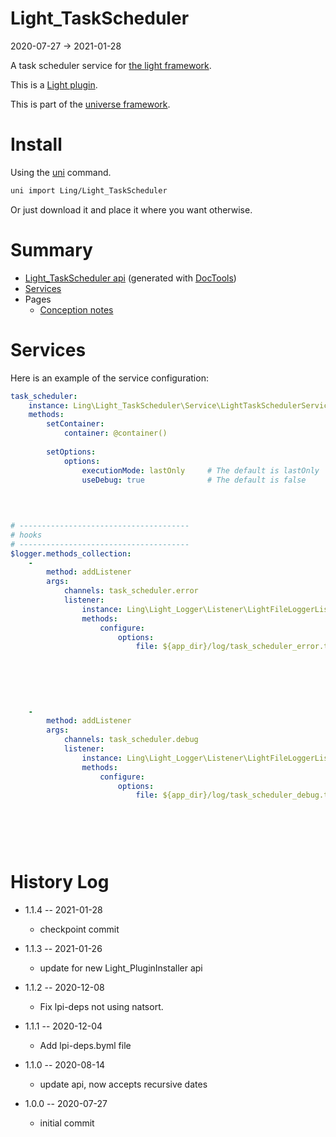 Light_TaskScheduler
===========
2020-07-27 -> 2021-01-28



A task scheduler service for [the light framework](https://github.com/lingtalfi/Light).


This is a [Light plugin](https://github.com/lingtalfi/Light/blob/master/doc/pages/plugin.md).

This is part of the [universe framework](https://github.com/karayabin/universe-snapshot).


Install
==========
Using the [uni](https://github.com/lingtalfi/universe-naive-importer) command.
```bash
uni import Ling/Light_TaskScheduler
```

Or just download it and place it where you want otherwise.






Summary
===========
- [Light_TaskScheduler api](https://github.com/lingtalfi/Light_TaskScheduler/blob/master/doc/api/Ling/Light_TaskScheduler.md) (generated with [DocTools](https://github.com/lingtalfi/DocTools))
- [Services](#services)
- Pages
    - [Conception notes](https://github.com/lingtalfi/Light_TaskScheduler/blob/master/doc/pages/conception-notes.md)






Services
=========


Here is an example of the service configuration:

```yaml
task_scheduler: 
    instance: Ling\Light_TaskScheduler\Service\LightTaskSchedulerService
    methods: 
        setContainer: 
            container: @container()
        
        setOptions: 
            options: 
                executionMode: lastOnly     # The default is lastOnly
                useDebug: true              # The default is false
            
        
    

# --------------------------------------
# hooks
# --------------------------------------
$logger.methods_collection: 
    - 
        method: addListener
        args: 
            channels: task_scheduler.error
            listener: 
                instance: Ling\Light_Logger\Listener\LightFileLoggerListener
                methods: 
                    configure: 
                        options: 
                            file: ${app_dir}/log/task_scheduler_error.txt
                        
                    
                
            
        
    
    - 
        method: addListener
        args: 
            channels: task_scheduler.debug
            listener: 
                instance: Ling\Light_Logger\Listener\LightFileLoggerListener
                methods: 
                    configure: 
                        options: 
                            file: ${app_dir}/log/task_scheduler_debug.txt
                        
                    
            
        
    


```



History Log
=============

- 1.1.4 -- 2021-01-28

    - checkpoint commit
  
- 1.1.3 -- 2021-01-26

    - update for new Light_PluginInstaller api

- 1.1.2 -- 2020-12-08

    - Fix lpi-deps not using natsort.

- 1.1.1 -- 2020-12-04

    - Add lpi-deps.byml file

- 1.1.0 -- 2020-08-14

    - update api, now accepts recursive dates
    
- 1.0.0 -- 2020-07-27

    - initial commit